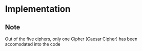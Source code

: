 # Implementation

## Note

Out of the five ciphers, only one Cipher (Caesar Cipher) has been accomodated into the code
